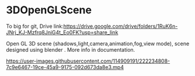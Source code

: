 # 3DOpenGLScene


To big for git, Drive link:https://drive.google.com/drive/folders/1RuK6n-JNrj_KJ-Mzfrq8JniG4t_Eo0FK?usp=share_link

Open GL 3D scene (shadows,light,camera,animation,fog,view mode), scene designed using blender . More info in documentation.





https://user-images.githubusercontent.com/114909191/222234808-7c9e6467-19ce-45a9-9175-092d673da8e3.mp4

